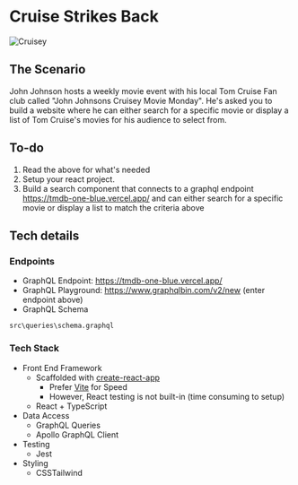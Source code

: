 ﻿# Cruise Strikes Back

![Cruisey](https://media.giphy.com/media/D16XHdsB1PBxm/giphy.gif)

## The Scenario

John Johnson hosts a weekly movie event with his local Tom Cruise Fan club called "John Johnsons Cruisey Movie Monday". He's asked you to build a website where he can either search for a specific movie or display a list of Tom Cruise's movies for his audience to select from.

## To-do

1. Read the above for what's needed
2. Setup your react project.
3. Build a search component that connects to a graphql endpoint https://tmdb-one-blue.vercel.app/ and can either search for a specific movie or display a list to match the criteria above

## Tech details

### Endpoints

- GraphQL Endpoint: https://tmdb-one-blue.vercel.app/
- GraphQL Playground: https://www.graphqlbin.com/v2/new (enter endpoint above)
- GraphQL Schema
 ```
src\queries\schema.graphql
```

### Tech Stack

- Front End Framework
  - Scaffolded with [create-react-app](https://create-react-app.dev/)
    - Prefer [Vite](https://vitejs.dev/) for Speed
    - However, React testing is not built-in (time consuming to setup)
  - React + TypeScript
- Data Access
  - GraphQL Queries
  - Apollo GraphQL Client
- Testing
  - Jest
- Styling
  - CSSTailwind

